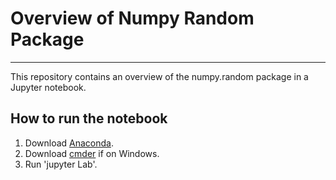 # Overview of Numpy Random Package

***

This repository contains an overview of the numpy.random package in a Jupyter notebook.

## How to run the notebook

1. Download [Anaconda]().
2. Download [cmder]() if on Windows.
3. Run 'jupyter Lab'.